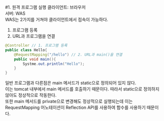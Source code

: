 #1. 원격 프로그램 실행
클라이언트: 브라우저<br>
서버: WAS<br>
WAS는 2가지를 거쳐야 클라이언트에서 접속이 가능하다.
1. 프로그램 등록
2. URL과 프로그램을 연결
```java
@Controller // 1. 프로그램 등록
public class Hello{
    @RequestMapping("/hello") // 2. URL과 main()을 연결
    public void main(){
        Systme.out.println("Hello");
    }
}
```
일반 프로그램과 다른점은 main 메서드가 static으로 정의되어 있지 않다.<br>
이는 tomcat 내부에서 main 메서드를 호출하기 때문이다. 따라서 static으로 정의하지 않아도 정상적으로 작동한다. <br>
또한 main 메서드를 private으로 변경해도 정상적으로 실행되는데 이는 RequestMapping 어노테이션이 Reflection API를 사용하여 함수를 사용하기 때문이다. 

